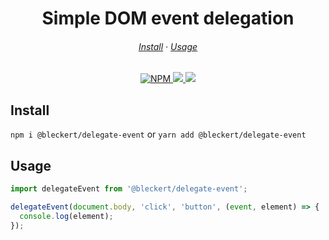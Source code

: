 <h1 align="center">
  Simple DOM event delegation
</h1>

<h6 align="center">
  <a href="https://github.com/tbleckert/delegate-event#install">Install</a>
  ·
  <a href="https://github.com/tbleckert/delegate-event#usage">Usage</a>
</h6>

<p align="center">
    <a href="https://www.npmjs.com/package/@bleckert/delegate-event">
        <img src="https://img.shields.io/npm/v/@bleckert/delegate-event?style=for-the-badge" alt="NPM" />
    </a>
    <a href="https://bundlephobia.com/result?p=@bleckert/delegate-event">
        <img src="https://img.shields.io/bundlephobia/minzip/@bleckert/events?style=for-the-badge" />
    </a>
    <a href="https://github.com/sponsors/tbleckert">
        <img src="https://img.shields.io/badge/GitHub-donate-yellow?style=for-the-badge" />
    </a>
</p>

## Install

`npm i @bleckert/delegate-event` or `yarn add @bleckert/delegate-event`

## Usage

```javascript
import delegateEvent from '@bleckert/delegate-event';

delegateEvent(document.body, 'click', 'button', (event, element) => {
  console.log(element);
});
```
